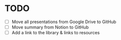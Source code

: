 # TODO 

- [ ] Move all presentations from Google Drive to GitHub
- [ ] Move summary from Notion to GitHub
- [ ] Add a link to the library & links to resources 